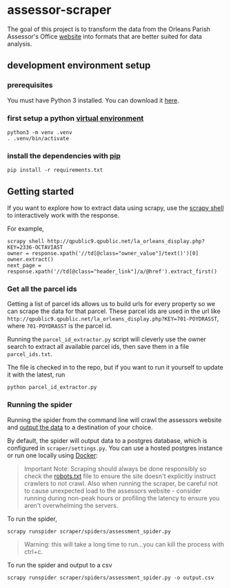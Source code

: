 # assessor-scraper

The goal of this project is to transform the data from the Orleans Parish
Assessor's Office [website](http://nolaassessor.com/) into formats that
are better suited for data analysis.

## development environment setup

### prerequisites

You must have Python 3 installed.  You can download it
[here](https://www.python.org/downloads/).

### first setup a python [virtual environment](https://docs.python.org/3/library/venv.html#creating-virtual-environments)

```
python3 -m venv .venv
. .venv/bin/activate
```

### install the dependencies with [pip](https://pip.pypa.io/en/stable/user_guide/#requirements-files)
```
pip install -r requirements.txt
```


## Getting started

If you want to explore how to extract data using scrapy, use the [scrapy
shell](https://doc.scrapy.org/en/latest/intro/tutorial.html#extracting-data) to interactively
work with the response.

For example,
```
scrapy shell http://qpublic9.qpublic.net/la_orleans_display.php?KEY=2336-OCTAVIAST
owner = response.xpath('//td[@class="owner_value"]/text()')[0]
owner.extract()
next_page = response.xpath('//td[@class="header_link"]/a/@href').extract_first()
```

### Get all the parcel ids

Getting a list of parcel ids allows us to build urls for every property
so we can scrape the data for that parcel.  These parcel ids are used
in the url like `http://qpublic9.qpublic.net/la_orleans_display.php?KEY=701-POYDRASST`,
where `701-POYDRASST` is the parcel id.

Running the `parcel_id_extractor.py` script will cleverly use the owner search to
extract all available parcel ids, then save them in a file `parcel_ids.txt`.

The file is checked in to the repo, but if you want to run it yourself
to update it with the latest, run 

```
python parcel_id_extractor.py
```


### Running the spider
Running the spider from the command line will crawl the assessors website and
[output the data](https://doc.scrapy.org/en/latest/topics/feed-exports.html) to a destination of your choice.

By default, the spider will output data to a postgres database, which is configured
in `scraper/settings.py`. You can use a hosted postgres instance or run one locally using
[Docker](https://store.docker.com/search?type=edition&offering=community):

> Important Note: Scraping should always be done responsibly so check the [robots.txt](http://www.robotstxt.org/robotstxt.html) file to ensure the site doesn't explicitly instruct crawlers to not crawl.  Also when running the scraper, be careful not to cause unexpected load to the assessors website - consider running during non-peak hours or profiling the latency to ensure you aren't overwhelming the servers.


To run the spider,
```
scrapy runspider scraper/spiders/assessment_spider.py
```
> Warning: this will take a long time to run...you can kill the process with ctrl+c.

To run the spider and output to a csv
```
scrapy runspider scraper/spiders/assessment_spider.py -o output.csv
```

